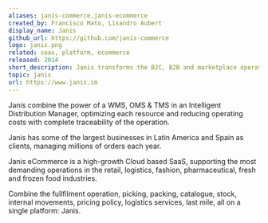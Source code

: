 ```yaml
---
aliases: janis-commerce,janis-ecommerce
created_by: Francisco Mato, Lisandro Aubert
display_name: Janis
github_url: https://github.com/janis-commerce
logo: janis.png
related: saas, platform, ecommerce
released: 2014
short_description: Janis transforms the B2C, B2B and marketplace operation, transforming ecommerce channel and omnichannel sales.
topic: janis
url: https://www.janis.im
---
```

Janis combine the power of a WMS, OMS & TMS in an Intelligent Distribution Manager, optimizing each resource and reducing operating costs with complete traceability of the operation.

Janis has some of the largest businesses in Latin America and Spain as clients, managing millions of orders each year.

Janis eCommerce is a high-growth Cloud based SaaS, supporting the most demanding operations in the retail, logistics, fashion, pharmaceutical, fresh and frozen food industries.

Combine the fullfilment operation, picking, packing, catalogue, stock, internal movements, pricing policy, logistics services, last mile, all on a single platform: Janis.
